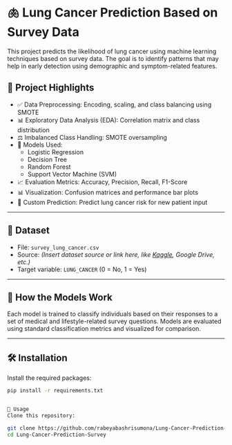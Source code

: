 # 🫁 Lung Cancer Prediction Based on Survey Data

This project predicts the likelihood of lung cancer using machine learning techniques based on survey data. The goal is to identify patterns that may help in early detection using demographic and symptom-related features.


## 📌 Project Highlights

- ✅ Data Preprocessing: Encoding, scaling, and class balancing using SMOTE
- 📊 Exploratory Data Analysis (EDA): Correlation matrix and class distribution
- ⚖️ Imbalanced Class Handling: SMOTE oversampling
- 🤖 Models Used:
  - Logistic Regression
  - Decision Tree
  - Random Forest
  - Support Vector Machine (SVM)
- 📈 Evaluation Metrics: Accuracy, Precision, Recall, F1-Score
- 📊 Visualization: Confusion matrices and performance bar plots
- 🧪 Custom Prediction: Predict lung cancer risk for new patient input

---

## 📁 Dataset

- File: `survey_lung_cancer.csv`
- Source: _(Insert dataset source or link here, like [Kaggle](https://www.kaggle.com/), Google Drive, etc.)_
- Target variable: `LUNG_CANCER` (0 = No, 1 = Yes)

---

## 🧠 How the Models Work

Each model is trained to classify individuals based on their responses to a set of medical and lifestyle-related survey questions. Models are evaluated using standard classification metrics and visualized for comparison.

---

## 🛠️ Installation

Install the required packages:
```bash
pip install -r requirements.txt


🚀 Usage
Clone this repository:

git clone https://github.com/rabeyabashrisumona/Lung-Cancer-Prediction-Survey.git
cd Lung-Cancer-Prediction-Survey

